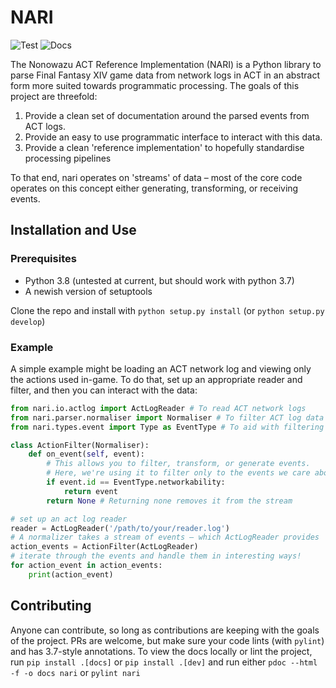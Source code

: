 # NARI

![Test](https://github.com/nonowazu/nari/workflows/Test/badge.svg?branch=master) ![Docs](https://github.com/nonowazu/nari/workflows/Docs/badge.svg?branch=master)

The Nonowazu ACT Reference Implementation (NARI) is a Python library to parse Final Fantasy XIV game data from network logs in ACT in an abstract form more suited towards programmatic processing. The goals of this project are threefold:

1. Provide a clean set of documentation around the parsed events from ACT logs.
2. Provide an easy to use programmatic interface to interact with this data.
3. Provide a clean 'reference implementation' to hopefully standardise processing pipelines

To that end, nari operates on 'streams' of data – most of the core code operates on this concept either generating, transforming, or receiving events.

## Installation and Use

### Prerequisites

* Python 3.8 (untested at current, but should work with python 3.7)
* A newish version of setuptools

Clone the repo and install with `python setup.py install` (or `python setup.py develop`)

### Example

A simple example might be loading an ACT network log and viewing only the actions used in-game. To do that, set up an appropriate reader and filter, and then you can interact with the data:

```python
from nari.io.actlog import ActLogReader # To read ACT network logs
from nari.parser.normaliser import Normaliser # To filter ACT log data
from nari.types.event import Type as EventType # To aid with filtering

class ActionFilter(Normaliser):
    def on_event(self, event):
        # This allows you to filter, transform, or generate events.
        # Here, we're using it to filter only to the events we care about
        if event.id == EventType.networkability:
            return event
        return None # Returning none removes it from the stream

# set up an act log reader
reader = ActLogReader('/path/to/your/reader.log')
# A normalizer takes a stream of events – which ActLogReader provides
action_events = ActionFilter(ActLogReader)
# iterate through the events and handle them in interesting ways!
for action_event in action_events:
    print(action_event)
```

## Contributing

Anyone can contribute, so long as contributions are keeping with the goals of the project. PRs are welcome, but make sure your code lints (with `pylint`) and has 3.7-style annotations. To view the docs locally or lint the project, run `pip install .[docs]` or `pip install .[dev]` and run either `pdoc --html -f -o docs nari` or `pylint nari`